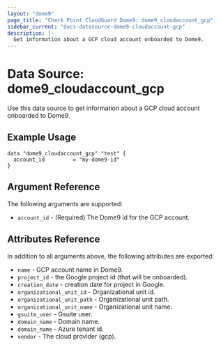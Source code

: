 ```yaml
---
layout: "dome9"
page_title: "Check Point CloudGuard Dome9: dome9_cloudaccount_gcp"
sidebar_current: "docs-datasource-dome9-cloudaccount-gcp"
description: |-
  Get information about a GCP cloud account onboarded to Dome9.
---
```


# Data Source: dome9_cloudaccount_gcp

Use this data source to get information about a GCP cloud account onboarded to Dome9.

## Example Usage

```hcl
data "dome9_cloudaccount_gcp" "test" {
  account_id         = "my-dome9-id"
}
```

## Argument Reference

The following arguments are supported:

* `account_id` - (Required) The Dome9  id for the GCP account.

## Attributes Reference

In addition to all arguments above, the following attributes are exported:

* `name` - GCP account name in Dome9.
* `project_id` - the Google project id (that will be onboarded).
* `creation_date` - creation date for project in Google.
* `organizational_unit_id` - Organizational unit id.
* `organizational_unit_path` - Organizational unit path.
* `organizational_unit_name` - Organizational unit name.
* `gsuite_user` - Gsuite user.
* `domain_name` - Domain name.
* `domain_name` - Azure tenant id.
* `vendor` - The cloud provider (gcp).
